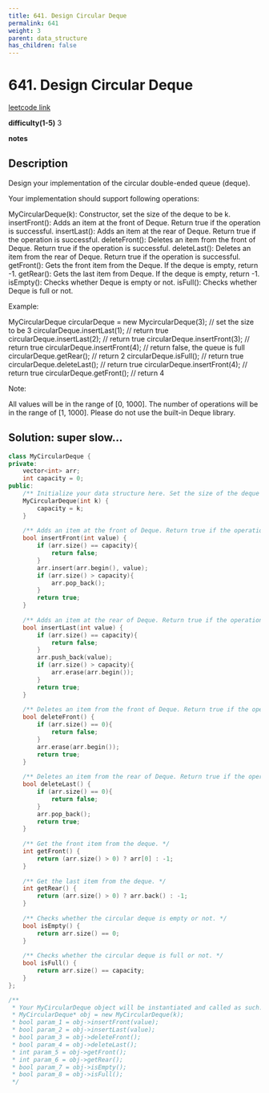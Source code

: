 ```yaml
---
title: 641. Design Circular Deque
permalink: 641
weight: 3
parent: data_structure
has_children: false
---
```

# 641. Design Circular Deque
[leetcode link](https://leetcode.com/problems/design-circular-deque/)

**difficulty(1-5)** 
3

**notes**   


## Description
Design your implementation of the circular double-ended queue (deque).

Your implementation should support following operations:

MyCircularDeque(k): Constructor, set the size of the deque to be k.
insertFront(): Adds an item at the front of Deque. Return true if the operation is successful.
insertLast(): Adds an item at the rear of Deque. Return true if the operation is successful.
deleteFront(): Deletes an item from the front of Deque. Return true if the operation is successful.
deleteLast(): Deletes an item from the rear of Deque. Return true if the operation is successful.
getFront(): Gets the front item from the Deque. If the deque is empty, return -1.
getRear(): Gets the last item from Deque. If the deque is empty, return -1.
isEmpty(): Checks whether Deque is empty or not. 
isFull(): Checks whether Deque is full or not.
 

Example:

MyCircularDeque circularDeque = new MycircularDeque(3); // set the size to be 3
circularDeque.insertLast(1);			// return true
circularDeque.insertLast(2);			// return true
circularDeque.insertFront(3);			// return true
circularDeque.insertFront(4);			// return false, the queue is full
circularDeque.getRear();  			// return 2
circularDeque.isFull();				// return true
circularDeque.deleteLast();			// return true
circularDeque.insertFront(4);			// return true
circularDeque.getFront();			// return 4
 

Note:

All values will be in the range of [0, 1000].
The number of operations will be in the range of [1, 1000].
Please do not use the built-in Deque library.

## Solution: super slow...

```c++
class MyCircularDeque {
private:
    vector<int> arr;
    int capacity = 0;
public:
    /** Initialize your data structure here. Set the size of the deque to be k. */
    MyCircularDeque(int k) {
        capacity = k;
    }
    
    /** Adds an item at the front of Deque. Return true if the operation is successful. */
    bool insertFront(int value) {
        if (arr.size() == capacity){
            return false;
        }
        arr.insert(arr.begin(), value);
        if (arr.size() > capacity){
            arr.pop_back();
        }
        return true;
    }
    
    /** Adds an item at the rear of Deque. Return true if the operation is successful. */
    bool insertLast(int value) {
        if (arr.size() == capacity){
            return false;
        }
        arr.push_back(value);
        if (arr.size() > capacity){
            arr.erase(arr.begin());
        }
        return true;
    }
    
    /** Deletes an item from the front of Deque. Return true if the operation is successful. */
    bool deleteFront() {
        if (arr.size() == 0){
            return false;
        }
        arr.erase(arr.begin());
        return true;
    }
    
    /** Deletes an item from the rear of Deque. Return true if the operation is successful. */
    bool deleteLast() {
        if (arr.size() == 0){
            return false;
        }
        arr.pop_back();
        return true;
    }
    
    /** Get the front item from the deque. */
    int getFront() {
        return (arr.size() > 0) ? arr[0] : -1;
    }
    
    /** Get the last item from the deque. */
    int getRear() {
        return (arr.size() > 0) ? arr.back() : -1;
    }
    
    /** Checks whether the circular deque is empty or not. */
    bool isEmpty() {
        return arr.size() == 0;
    }
    
    /** Checks whether the circular deque is full or not. */
    bool isFull() {
        return arr.size() == capacity;
    }
};

/**
 * Your MyCircularDeque object will be instantiated and called as such:
 * MyCircularDeque* obj = new MyCircularDeque(k);
 * bool param_1 = obj->insertFront(value);
 * bool param_2 = obj->insertLast(value);
 * bool param_3 = obj->deleteFront();
 * bool param_4 = obj->deleteLast();
 * int param_5 = obj->getFront();
 * int param_6 = obj->getRear();
 * bool param_7 = obj->isEmpty();
 * bool param_8 = obj->isFull();
 */
```


